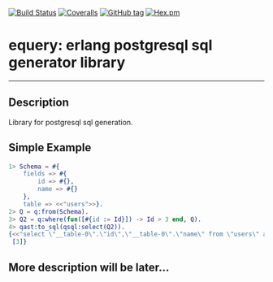 [![Build Status](https://travis-ci.org/egobrain/equery.png?branch=master)](https://travis-ci.org/egobrain/equery.png?branch=master)
[![Coveralls](https://img.shields.io/coveralls/egobrain/equery.svg)](https://coveralls.io/github/egobrain/equery)
[![GitHub tag](https://img.shields.io/github/tag/egobrain/equery.svg)](https://github.com/egobrain/equery)
[![Hex.pm](https://img.shields.io/hexpm/v/equery.svg)](https://hex.pm/packages/equery)

# equery: erlang postgresql sql generator library
----------------------------------------------------

## Description ##

Library for postgresql sql generation.

## Simple Example

```erlang
1> Schema = #{
    fields => #{
        id => #{},
        name => #{}
    },
    table => <<"users">>}.
2> Q = q:from(Schema).
3> Q2 = q:where(fun([#{id := Id}]) -> Id > 3 end, Q).
4> qast:to_sql(qsql:select(Q2)).
{<<"select \"__table-0\".\"id\",\"__table-0\".\"name\" from \"users\" as \"__table-0\" where (\"__table-0\".\"id\" > $1)">>,
 [3]}
```

## More description will be later...